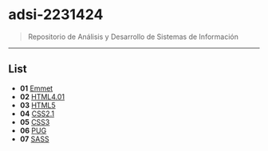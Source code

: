 # adsi-2231424
> Repositorio de Análisis y Desarrollo de Sistemas de Información
---
## List

- **01** [Emmet](01-emmet/)
- **02** [HTML4.01](02-html4.01/)
- **03** [HTML5](03-html5/)
- **04** [CSS2.1](04-css2.1/)
- **05** [CSS3](05-css3/)
- **06** [PUG](06-pug/)
- **07** [SASS](07-sass/)